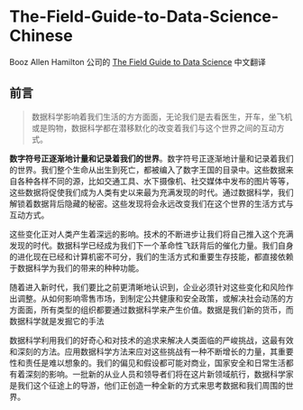 # The-Field-Guide-to-Data-Science-Chinese
Booz Allen Hamilton 公司的 [The Field Guide to Data Science](http://www.boozallen.com/insights/2015/12/data-science-field-guide-second-edition) 中文翻译

## 前言

> 数据科学影响着我们生活的方方面面，无论我们是去看医生，开车，坐飞机或是购物，数据科学都在潜移默化的改变着我们与这个世界之间的互动方式。

__数字符号正逐渐地计量和记录着我们的世界__。数字符号正逐渐地计量和记录着我们的世界。我们整个生命从出生到死亡，都被编入了数字王国的目录中。这些数据来自各种各样不同的源，比如交通工具、水下摄像机、社交媒体中发布的图片等等，这些数据将促使我们成为人类有史以来最为充满发现的时代。通过数据科学，我们解锁着数据背后隐藏的秘密。这些发现将会永远改变我们在这个世界的生活方式与互动方式。

这些变化正对人类产生着深远的影响。技术的不断进步让我们将自己推入这个充满发现的时代。数据科学已经成为我们下一个革命性飞跃背后的催化力量。我们自身的进化现在已经和计算机密不可分，我们的生活方式和重要生存技能，都直接依赖于数据科学为我们的带来的种种功能。

随着进入新时代，我们要比之前更清晰地认识到，企业必须针对这些变化和风险作出调整。从如何影响零售市场，到制定公共健康和安全政策，或解决社会动荡的方方面面，所有类型的组织都要通过数据科学来产生价值。数据是我们新的货币，而数据科学就是发掘它的手法

数据科学利用我们的好奇心和对技术的追求来解决人类面临的严峻挑战，这最有效和深刻的方法。应用数据科学方法来应对这些挑战有一种不断增长的力量，其重要性和责任是难以想象的。我们的偏见和假设都可能对商业，国家安全和日常生活都有着深刻的影响。一批新的从业人员和领导者们将在这片新领域航行，数据科学家是我们这个征途上的导游，他们正创造一种全新的方式来思考数据和我们周围的世界。
<br/>
